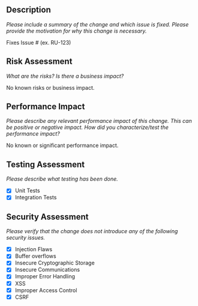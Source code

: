 ## Description

*Please include a summary of the change and which issue is fixed. Please provide the motivation for why this change is necessary.*

Fixes Issue # (ex. RU-123)

## Risk Assessment
*What are the risks? Is there a business impact?*

No known risks or business impact.

## Performance Impact
*Please describe any relevant performance impact of this change. This can be positive or negative impact. How did you characterize/test the performance impact?*

No known or significant performance impact. 

## Testing Assessment
*Please describe what testing has been done.*

- [x] Unit Tests
- [x] Integration Tests

## Security Assessment
*Please verify that the change does not introduce any of the following security issues.*

- [x] Injection Flaws
- [x] Buffer overflows
- [x] Insecure Cryptographic Storage
- [x] Insecure Communications
- [x] Improper Error Handling
- [x] XSS
- [x] Improper Access Control
- [x] CSRF
